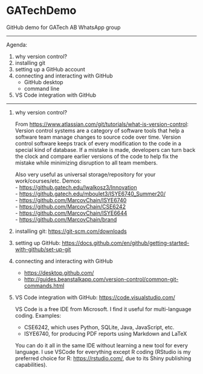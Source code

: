 # GATechDemo
GitHub demo for GATech AB WhatsApp group

---------------------------
Agenda: 
1) why version control?
2) installing git 
3) setting up a GitHub account
4) connecting and interacting with GitHub
  	- GitHub desktop
  	- command line
5) VS Code integration with GitHub
---------------------------
1) why version control?

	From https://www.atlassian.com/git/tutorials/what-is-version-control:  
	Version control systems are a category of software tools that help a software team manage changes to source code over time. Version control software keeps track of every modification to the code in a special kind of database. If a mistake is made, developers can turn back the clock and compare earlier versions of the code to help fix the mistake while minimizing disruption to all team members.

	Also very useful as universal storage/repository for your work/courses/etc. 
	Demos:  
			- https://github.gatech.edu/lwalkosz3/Innovation  
			- https://github.gatech.edu/mboulet3/ISYE6740_Summer20/  
			- https://github.com/MarcovChain/ISYE6740  
			- https://github.com/MarcovChain/CSE6242  
			- https://github.com/MarcovChain/ISYE6644  
			- https://github.com/MarcovChain/brand   

2) installing git: https://git-scm.com/downloads

3) setting up GitHub: https://docs.github.com/en/github/getting-started-with-github/set-up-git

4) connecting and interacting with GitHub  
	- https://desktop.github.com/  
	- http://guides.beanstalkapp.com/version-control/common-git-commands.html

5) VS Code integration with GitHub: https://code.visualstudio.com/  

	VS Code is a free IDE from Microsoft. I find it useful for multi-language coding. Examples:
	- CSE6242, which uses Python, SQLite, Java, JavaScript, etc. 
	- ISYE6740, for producing PDF reports using Markdown and LaTeX

	You can do it all in the same IDE without learning a new tool for every language. I use VSCode for everything except R coding (RStudio is my preferred choice for R: https://rstudio.com/, due to its Shiny publishing capabilities).
